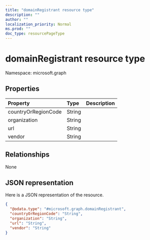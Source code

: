 ```yaml
---
title: "domainRegistrant resource type"
description: ""
author: ""
localization_priority: Normal
ms.prod: ""
doc_type: resourcePageType
---
```


# domainRegistrant resource type


Namespace: microsoft.graph



## Properties
|Property|Type|Description|
|:---|:---|:---|
|countryOrRegionCode|String||
|organization|String||
|url|String||
|vendor|String||

## Relationships
None

## JSON representation
Here is a JSON representation of the resource.
<!-- {
  "blockType": "resource",
  "@odata.type": "microsoft.graph.domainRegistrant"
}
-->
``` json
{
  "@odata.type": "#microsoft.graph.domainRegistrant",
  "countryOrRegionCode": "String",
  "organization": "String",
  "url": "String",
  "vendor": "String"
}
```

